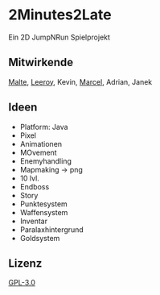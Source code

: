 # 2Minutes2Late

Ein 2D JumpNRun Spielprojekt

## Mitwirkende

[Malte](https://github.com/EinfachMalte), [Leeroy](https://github.com/TheonlyTazz), Kevin, [Marcel](https://github.com/marcelgustin), Adrian, Janek

## Ideen
- Platform: Java
- Pixel
- Animationen
- MOvement
- Enemyhandling
- Mapmaking -> png
- 10 lvl.
- Endboss
- Story
- Punktesystem
- Waffensystem
- Inventar
- Paralaxhintergrund
- Goldsystem

## Lizenz

[GPL-3.0](https://choosealicense.com/licenses/gpl-3.0/)
